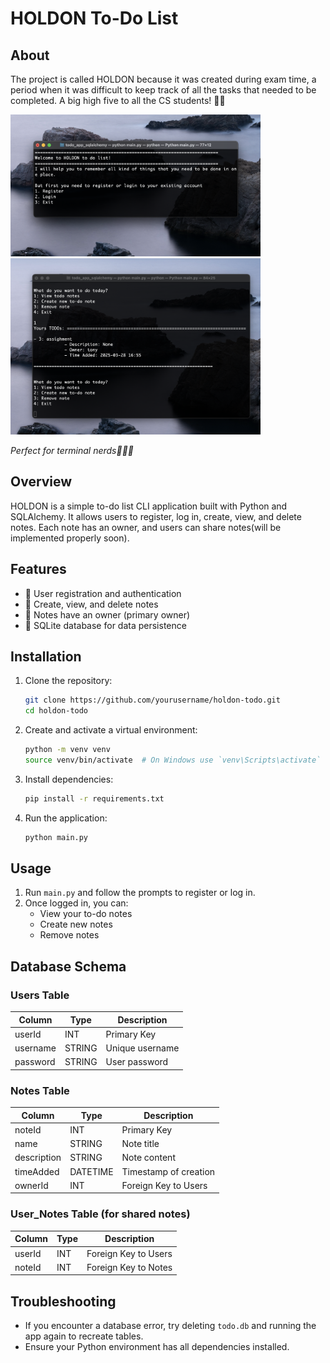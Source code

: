 # HOLDON To-Do List

## About
The project is called HOLDON because it was created during exam time, a period when it was difficult to keep track of all the tasks that needed to be completed. A big high five to all the CS students! 🖐🏻

<img src="images/Screenshot.png" alt="Welcome_page" width="400">
<img src="images/Screenshot_2.png" alt="How_todo_looks" width="400">

*Perfect for terminal nerds🧑🏻‍💻*

## Overview
HOLDON is a simple to-do list CLI application built with Python and SQLAlchemy. It allows users to register, log in, create, view, and delete notes. Each note has an owner, and users can share notes(will be implemented properly soon).

## Features
- 📎 User registration and authentication
- 📎 Create, view, and delete notes
- 📎 Notes have an owner (primary owner)
- 📎 SQLite database for data persistence

## Installation

1. Clone the repository:
   ```bash
   git clone https://github.com/yourusername/holdon-todo.git
   cd holdon-todo
   ```
2. Create and activate a virtual environment:
   ```bash
   python -m venv venv
   source venv/bin/activate  # On Windows use `venv\Scripts\activate`
   ```
3. Install dependencies:
   ```bash
   pip install -r requirements.txt
   ```
4. Run the application:
   ```bash
   python main.py
   ```

## Usage
1. Run `main.py` and follow the prompts to register or log in.
2. Once logged in, you can:
   - View your to-do notes
   - Create new notes
   - Remove notes

## Database Schema
### Users Table
| Column  | Type    | Description       |
|---------|--------|-------------------|
| userId  | INT    | Primary Key       |
| username | STRING | Unique username  |
| password | STRING | User password    |

### Notes Table
| Column   | Type      | Description              |
|----------|----------|--------------------------|
| noteId   | INT      | Primary Key              |
| name     | STRING   | Note title               |
| description | STRING | Note content            |
| timeAdded | DATETIME | Timestamp of creation   |
| ownerId  | INT      | Foreign Key to Users    |

### User_Notes Table (for shared notes)
| Column  | Type | Description              |
|---------|------|--------------------------|
| userId  | INT  | Foreign Key to Users     |
| noteId  | INT  | Foreign Key to Notes     |

## Troubleshooting
- If you encounter a database error, try deleting `todo.db` and running the app again to recreate tables.
- Ensure your Python environment has all dependencies installed.
